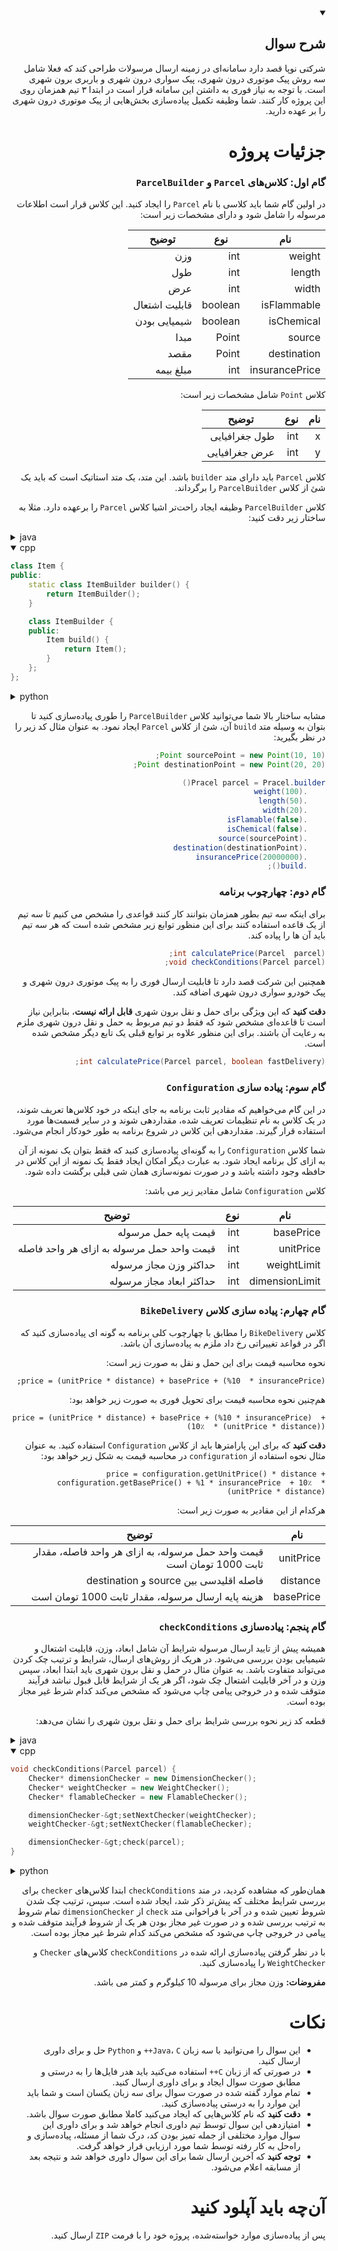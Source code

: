 
<details dir='rtl' open><summary><h2>شرح سوال</h2></summary>

  شرکتی نوپا قصد دارد سامانه‌ای در زمینه ارسال مرسولات طراحی کند که فعلا شامل سه روش پیک موتوری درون شهری، پیک سواری درون شهری و باربری برون شهری است. با توجه به نیاز فوری به داشتن این سامانه قرار است در ابتدا ۳ تیم همزمان روی این پروژه کار کنند. شما وظیفه تکمیل پیاده‌سازی بخش‌هایی از پیک موتوری درون شهری را بر عهده دارید.

# جزئیات پروژه

### گام اول: کلاس‌های `Parcel` و `ParcelBuilder`

در اولین گام شما باید کلاسی با نام `Parcel` را ایجاد کنید. این کلاس قرار است اطلاعات مرسوله را شامل شود و دارای مشخصات زیر است:

| نام            | نوع     | توضیح         |
| -------------- | ------- | ------------- |
| weight         | int     | وزن           |
| length         | int     | طول           |
| width          | int     | عرض           |
| isFlammable     | boolean | قابلیت اشتعال |
| isChemical     | boolean | شیمیایی بودن  |
| source         | Point   | مبدا          |
| destination    | Point   | مقصد          |
| insurancePrice | int     | مبلغ بیمه     |

کلاس `Point` شامل مشخصات زیر است:

| نام    | نوع    | توضیح         |
| ------ | ------ | ------------- |
| x      | int    | طول جغرافیایی |
| y      | int    | عرض جغرافیایی |

کلاس `Parcel`  باید دارای متد `builder` باشد. این متد، یک متد استاتیک است که باید یک شئ از کلاس `ParcelBuilder` را برگرداند. 

کلاس `ParcelBuilder` وظیفه ایجاد راحت‌تر اشیا کلاس `Parcel` را برعهده دارد. مثلا به ساختار زیر دقت کنید:

<details dir='ltr'><summary>java</summary>
  
```java
public class Item {
    static ItemBuilder builder() {}

    class ItemBuilder {
        Item build() {}
    }
}
```
</details>

<details dir='ltr' open><summary>cpp</summary>

```cpp
class Item {
public:
    static class ItemBuilder builder() {
        return ItemBuilder();
    }

    class ItemBuilder {
    public:
        Item build() {
            return Item();
        }
    };
};
```
</details>

<details dir='ltr'><summary>python</summary>

```python
class Item:
    @staticmethod
    def builder():
        return Item.ItemBuilder()

    class ItemBuilder:
        def build(self):
            return Item()
```
</details>

مشابه ساختار بالا شما می‌توانید کلاس `ParcelBuilder` را طوری پیاده‌سازی کنید تا بتوان به وسیله متد `build` آن، شئ از کلاس `Parcel` ایجاد نمود. به عنوان مثال کد زیر را در نظر بگیرید:

```java
Point sourcePoint = new Point(10, 10);
Point destinationPoint = new Point(20, 20);

Pracel parcel = Pracel.builder()
	.weight(100)
	.length(50)
	.width(20)
	.isFlamable(false)
	.isChemical(false)
	.source(sourcePoint)
	.destination(destinationPoint)
	.insurancePrice(20000000)
	.build();
```
### گام دوم: چهارچوب برنامه

برای اینکه سه تیم بطور همزمان بتوانند کار کنند قواعدی را مشخص می کنیم تا سه تیم از یک قاعده استفاده کنند برای این منظور توابع زیر مشخص شده است که هر سه تیم باید آن ها را پیاده کند.
```java
int calculatePrice(Parcel  parcel);
void checkConditions(Parcel parcel);
```
همچنین این شرکت قصد دارد تا قابلیت ارسال فوری را به پیک موتوری درون شهری و پیک خودرو سواری درون شهری اضافه کند. 

**دقت کنید** که این ویژگی برای حمل و نقل برون شهری **قابل ارائه نیست**، بنابراین نیاز است تا قاعده‌ای مشخص شود که فقط دو تیم مربوط به حمل و نقل درون شهری ملزم به رعایت آن باشند. برای این منظور علاوه بر توابع قبلی یک تابع دیگر مشخص شده است.
```java
int calculatePrice(Parcel parcel, boolean fastDelivery);
```
### گام سوم: پیاده سازی `Configuration`

در این گام می‌خواهیم که مقادیر ثابت برنامه به جای اینکه در خود کلاس‌ها تعریف شوند، در یک کلاس به نام تنظیمات تعریف شده، مقداردهی شوند و در سایر قسمت‌ها مورد استفاده قرار گیرند. مقداردهی این کلاس در شروع برنامه به طور خودکار انجام می‌شود.

شما کلاس `Configuration` را به گونه‌ای پیاده‌سازی کنید که فقط بتوان یک نمونه از آن به ازای کل برنامه ایجاد شود. به عبارت دیگر امکان ایجاد فقط یک نمونه از این کلاس در حافظه وجود داشته باشد و در صورت نمونه‌سازی همان شی قبلی برگشت داده شود.

کلاس `Configuration` شامل مقادیر زیر می باشد:

| نام            | نوع    | توضیح                                   |
| -------------- | ------ | --------------------------------------- |
| basePrice      | int    | قیمت پایه حمل مرسوله                    | 
| unitPrice      | int    | قیمت واحد حمل مرسوله به ازای هر واحد فاصله |
| weightLimit    | int    | حداکثر وزن مجاز مرسوله                  |
| dimensionLimit | int    | حداکثر ابعاد مجاز مرسوله                |

### گام چهارم: پیاده سازی کلاس `BikeDelivery`

کلاس `BikeDelivery` را مطابق با چهارچوب کلی برنامه به گونه ای پیاده‌سازی کنید که اگر در قواعد تغییراتی رخ داد ملزم به پیاده‌سازی آن باشد.

نحوه محاسبه قیمت برای این حمل و نقل به صورت زیر است:

`price = (unitPrice * distance) + basePrice + (%10  * insurancePrice);`

هم‌چنین نحوه محاسبه قیمت برای تحویل فوری به صورت زیر خواهد بود:

`price = (unitPrice * distance) + basePrice + (%10 * insurancePrice)  + (10٪  *‌ (unitPrice * distance))`

**دقت کنید** که برای این پارامتر‌ها باید از کلاس `Configuration` استفاده کنید. به عنوان مثال نحوه استفاده از `configuration` در محاسبه قیمت به شکل زیر خواهد بود:

`price = configuration.getUnitPrice() * distance + configuration.getBasePrice() + %1 * insurancePrice  + 10٪  *‌ (unitPrice * distance)`

هرکدام از این مقادیر به صورت زیر است:

| نام       | توضیح                                                              |
| --------- | ------------------------------------------------------------------ |
| unitPrice | قیمت واحد حمل مرسوله، به ازای هر واحد فاصله، مقدار ثابت 1000 تومان است |
| distance  | فاصله اقلیدسی بین source و destination                             |
| basePrice | هزینه پایه ارسال مرسوله، مقدار ثابت 1000 تومان است       |

### گام پنجم: پیاده‌سازی `checkConditions`

همیشه پیش از تایید ارسال مرسوله شرایط آن شامل ابعاد، وزن، قابلیت اشتعال و شیمیایی بودن بررسی می‌شود. در هریک از روش‌های ارسال، شرایط و ترتیب چک کردن می‌تواند متفاوت باشد. به عنوان مثال در حمل و نقل برون شهری باید ابتدا ابعاد، سپس وزن و در آخر قابلیت اشتعال چک شود، اگر هر یک از شرایط قابل قبول نباشد فرآیند متوقف شده و در خروجی پیامی چاپ می‌شود که مشخص می‌کند کدام شرط غیر مجاز بوده است. 

قطعه کد‌ زیر نحوه بررسی شرایط برای حمل و نقل برون شهری را نشان می‌دهد:

<details dir='ltr'><summary>java</summary>
	
```java
public void checkConditions(Parcel parcel) {
	Checker dimensionChecker = new DimensionChecker();
	Checker weightChecker = new WeightChecker();
	Checker flamableChecker = new FlamableChecker();

	dimensionChecker.setNextChecker(weightChecker);
	weightChecker.setNextChecker(flamableChecker);

	dimensionChecker.check(parcel);
}
```
</details>

<details dir='ltr' open><summary>cpp</summary>
	
```cpp
void checkConditions(Parcel parcel) {
    Checker* dimensionChecker = new DimensionChecker();
    Checker* weightChecker = new WeightChecker();
    Checker* flamableChecker = new FlamableChecker();

    dimensionChecker-&gt;setNextChecker(weightChecker);
    weightChecker-&gt;setNextChecker(flamableChecker);

    dimensionChecker-&gt;check(parcel);
}

```
</details>

<details dir='ltr'><summary>python</summary>

```python
def check_conditions(self, parcel):
    dimension_checker = DimensionChecker()
    weight_checker = WeightChecker()
    flamable_checker = FlamableChecker()

    dimension_checker.set_next_checker(weight_checker)
    weight_checker.set_next_checker(flamable_checker)

    dimension_checker.check(parcel)

```
</details>

همان‌طور که مشاهده کردید، در متد `checkConditions` ابتدا کلاس‌های `checker` برای بررسی شرایط مختلف که پیش‌تر ذکر شد، ایجاد شده است. سپس، ترتیب چک شدن شروط تعیین شده و در آخر با فراخوانی متد `check` از `dimensionChecker` تمام شروط به ترتیب بررسی شده و در صورت غیر مجاز بودن هر یک از شروط فرآیند متوقف شده و پیامی در خروجی چاپ می‌شود که مشخص می‌کند کدام شرط غیر مجاز بوده است.

با در نظر گرفتن پیاده‌سازی ارائه شده در `checkConditions` کلاس‌های `Checker` و `WeightChecker` را پیاده‌سازی کنید.

**مفروضات:** وزن مجاز برای مرسوله 10 کیلوگرم و کمتر می باشد.

# نکات

+ این سوال را می‌توانید با سه زبان `Java`، `C++` و `Python` حل و برای داوری ارسال کنید.
+ در صورتی که از زبان `C++` استفاده می‌کنید باید هدر فایل‌ها را به درستی و مطابق صورت سوال ایجاد و برای داوری ارسال کنید.
+ تمام موارد گفته شده در صورت سوال برای سه زبان یکسان است و شما باید این موارد را به درستی پیاده‌سازی کنید.
+ **دقت کنید** که نام کلاس‌هایی که ایجاد می‌کنید کاملا مطابق صورت سوال باشد.
+ امتیاز‌دهی این سوال توسط تیم داوری انجام خواهد شد و برای داوری این سوال موارد مختلفی از جمله تمیز بودن کد، درک شما از مسئله، پیاده‌سازی و راه‌حل به کار رفته توسط شما مورد ارزیابی قرار خواهد گرفت.
+ **توجه کنید** که آخرین ارسال شما برای این سوال داوری خواهد شد و نتیجه بعد از مسابقه اعلام می‌شود.

# آن‌چه باید آپلود کنید

پس از پیاده‌سازی موارد خواسته‌شده، پروژه خود را با فرمت `ZIP` ارسال کنید.

</details>
